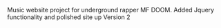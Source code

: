 Music website project for underground rapper MF DOOM. Added Jquery functionality and polished site up Version 2
